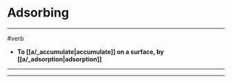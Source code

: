 # Adsorbing
---
#verb
- **To [[a/_accumulate|accumulate]] on a surface, by [[a/_adsorption|adsorption]]**
---
---
